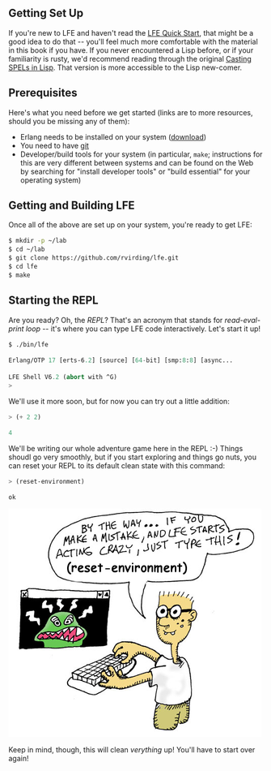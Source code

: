 ## Getting Set Up

If you're new to LFE and haven't read the [LFE Quick Start](http://lfe.gitbooks.io/quick-start/content/), that might be a
good idea to do that -- you'll feel much more comfortable with the material in
this book if you have. If you never encountered a Lisp before, or if your
familiarity is rusty, we'd recommend reading through the original [Casting
SPELs in Lisp](http://www.lisperati.com/casting.html). That version is more
accessible to the Lisp new-comer.

## Prerequisites

Here's what you need before we get started (links are to more resources,
should you be missing any of them):
 * Erlang needs to be installed on your system ([download](https://www.erlang-solutions.com/downloads/download-erlang-otp))
 * You need to have [git](http://git-scm.com/downloads)
 * Developer/build tools for your system (in particular, ``make``; instructions for this are very different between systems and can be found on the Web by searching for "install developer tools" or "build essential" for your operating system)


## Getting and Building LFE

Once all of the above are set up on your system, you're ready to get LFE:

```bash
$ mkdir -p ~/lab
$ cd ~/lab
$ git clone https://github.com/rvirding/lfe.git
$ cd lfe
$ make
```

## Starting the REPL

Are you ready? Oh, the *REPL*? That's an acronym that stands for *read-eval-print loop* -- it's where you can type LFE code interactively. Let's start it up!

```bash
$ ./bin/lfe
```
```lisp
Erlang/OTP 17 [erts-6.2] [source] [64-bit] [smp:8:8] [async...

LFE Shell V6.2 (abort with ^G)
>
```

We'll use it more soon, but for now you can try out a little addition:

```lisp
> (+ 2 2)
```
```lisp
4
```

We'll be writing our whole adventure game here in the REPL :-) Things shoudl go very smoothly, but if you start exploring and things go nuts, you can reset your REPL to its default clean state with this command:

```lisp
> (reset-environment)
```
```lisp
ok
```

![](../images/reset.jpg)

Keep in mind, though, this will clean *verything* up! You'll have to start over again!
